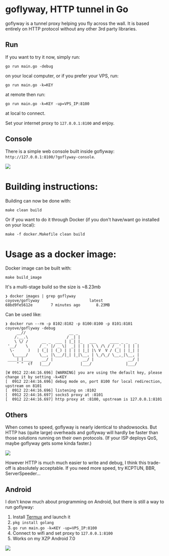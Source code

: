 # goflyway, HTTP tunnel in Go

goflyway is a tunnel proxy helping you fly across the wall. It is based entirely on HTTP protocol without any other 3rd party libraries. 

## Run
If you want to try it now, simply run:
```
go run main.go -debug
```
on your local computer, or if you prefer your VPS, run:
```
go run main.go -k=KEY
```
at remote then run:
```
go run main.go -k=KEY -up=VPS_IP:8100
```
at local to connect.

Set your internet proxy to `127.0.0.1:8100` and enjoy.

## Console
There is a simple web console built inside goflyway: `http://127.0.0.1:8100/?goflyway-console`.

![](https://github.com/coyove/goflyway/blob/master/.misc/console.png?raw=true)

# Building instructions:
Building can now be done with:
```shell
make clean build
```

Or if you want to do it through Docker (if you don't have/want go installed on your local):
```shell
make -f docker.Makefile clean build
```

# Usage as a docker image:
Docker image can be built with:
```shell
make build_image
```

It's a multi-stage build so the size is ~8.23mb
```
❯ docker images | grep goflyway
coyove/goflyway                      latest                       68bd9fe5612e        7 minutes ago       8.23MB
```

Can be used like:

```
❯ docker run --rm -p 8102:8102 -p 8100:8100 -p 8101:8101 coyove/goflyway -debug
     __//                   __ _
    /.__.\                 / _| |
    \ \/ /      __ _  ___ | |_| |_   ___      ____ _ _   _
 '__/    \     / _' |/ _ \|  _| | | | \ \ /\ / / _' | | | |
  \-      )   | (_| | (_) | | | | |_| |\ V  V / (_| | |_| |
   \_____/     \__, |\___/|_| |_|\__, | \_/\_/ \__,_|\__, |
 ____|_|____    __/ |             __/ |               __/ |
     " "  cf   |___/             |___/               |___/

[W 0912 22:44:16.696] [WARNING] you are using the default key, please change it by setting -k=KEY
[  0912 22:44:16.696] debug mode on, port 8100 for local redirection, upstream on 8101
[  0912 22:44:16.696] listening on :8102
[  0912 22:44:16.697] socks5 proxy at :8101
[  0912 22:44:16.697] http proxy at :8100, upstream is 127.0.0.1:8101
```

## Others
When comes to speed, goflyway is nearly identical to shadowsocks. But HTTP has (quite large) overheads and goflyway will hardly be faster than those solutions running on their own protocols. (If your ISP deploys QoS, maybe goflyway gets some kinda faster.)

![](https://github.com/coyove/goflyway/blob/master/.misc/speed.png?raw=true)

However HTTP is much much easier to write and debug, I think this trade-off is absolutely acceptable. If you need more speed, try KCPTUN, BBR, ServerSpeeder...

## Android

I don't know much about programming on Android, but there is still a way to run goflyway:

1. Install [Termux](https://f-droid.org/packages/com.termux/) and launch it
2. `pkg install golang`
3. `go run main.go -k=KEY -up=VPS_IP:8100`
4. Connect to wifi and set proxy to `127.0.0.1:8100`
5. Works on my XZP Android 7.0

![](https://github.com/coyove/goflyway/blob/master/.misc/android.jpg?raw=true)
